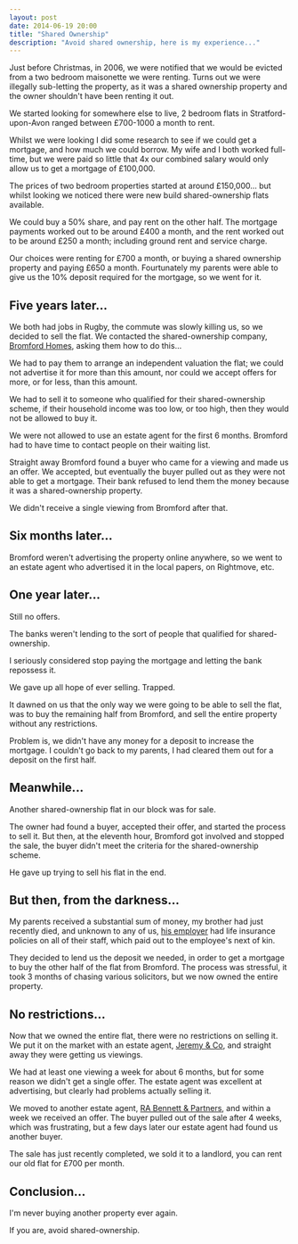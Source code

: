 ```yaml
---
layout: post
date: 2014-06-19 20:00
title: "Shared Ownership"
description: "Avoid shared ownership, here is my experience..."
---
```


Just before Christmas, in 2006, we were notified that we would be evicted from a two bedroom maisonette we were renting. Turns out we were illegally sub-letting the property, as it was a shared ownership property and the owner shouldn't have been renting it out.

We started looking for somewhere else to live, 2 bedroom flats in Stratford-upon-Avon ranged between £700-1000 a month to rent.

Whilst we were looking I did some research to see if we could get a mortgage, and how much we could borrow. My wife and I both worked full-time, but we were paid so little that 4x our combined salary would only allow us to get a mortgage of £100,000.

The prices of two bedroom properties started at around £150,000... but whilst looking we noticed there were new build shared-ownership flats available.

We could buy a 50% share, and pay rent on the other half. The mortgage payments worked out to be around £400 a month, and the rent worked out to be around £250 a month; including ground rent and service charge.

Our choices were renting for £700 a month, or buying a shared ownership property and paying £650 a month. Fourtunately my parents were able to give us the 10% deposit required for the mortgage, so we went for it.


## Five years later...

We both had jobs in Rugby, the commute was slowly killing us, so we decided to sell the flat. We contacted the shared-ownership company, [Bromford Homes](http://www.bromfordhomes.co.uk/), asking them how to do this...

We had to pay them to arrange an independent valuation the flat; we could not advertise it for more than this amount, nor could we accept offers for more, or for less, than this amount.

We had to sell it to someone who qualified for their shared-ownership scheme, if their household income was too low, or too high, then they would not be allowed to buy it.

We were not allowed to use an estate agent for the first 6 months. Bromford had to have time to contact people on their waiting list.

Straight away Bromford found a buyer who came for a viewing and made us an offer. We accepted, but eventually the buyer pulled out as they were not able to get a mortgage. Their bank refused to lend them the money because it was a shared-ownership property.

We didn't receive a single viewing from Bromford after that.


## Six months later...

Bromford weren't advertising the property online anywhere, so we went to an estate agent who advertised it in the local papers, on Rightmove, etc.


## One year later...

Still no offers.

The banks weren't lending to the sort of people that qualified for shared-ownership.

I seriously considered stop paying the mortgage and letting the bank repossess it.

We gave up all hope of ever selling. Trapped.

It dawned on us that the only way we were going to be able to sell the flat, was to buy the remaining half from Bromford, and sell the entire property without any restrictions.

Problem is, we didn't have any money for a deposit to increase the mortgage. I couldn't go back to my parents, I had cleared them out for a deposit on the first half.


## Meanwhile...

Another shared-ownership flat in our block was for sale.

The owner had found a buyer, accepted their offer, and started the process to sell it. But then, at the eleventh hour, Bromford got involved and stopped the sale, the buyer didn't meet the criteria for the shared-ownership scheme.

He gave up trying to sell his flat in the end.


## But then, from the darkness...

My parents received a substantial sum of money, my brother had just recently died, and unknown to any of us, [his employer](http://www.sitel.com/) had life insurance policies on all of their staff, which paid out to the employee's next of kin.

They decided to lend us the deposit we needed, in order to get a mortgage to buy the other half of the flat from Bromford. The process was stressful, it took 3 months of chasing various solicitors, but we now owned the entire property.


## No restrictions...

Now that we owned the entire flat, there were no restrictions on selling it. We put it on the market with an estate agent, [Jeremy & Co](http://www.jeremyandco.co.uk/), and straight away they were getting us viewings.

We had at least one viewing a week for about 6 months, but for some reason we didn't get a single offer. The estate agent was excellent at advertising, but clearly had problems actually selling it.

We moved to another estate agent, [RA Bennett & Partners](http://www.rabennett.co.uk/), and within a week we received an offer. The buyer pulled out of the sale after 4 weeks, which was frustrating, but a few days later our estate agent had found us another buyer.

The sale has just recently completed, we sold it to a landlord, you can rent our old flat for £700 per month.


## Conclusion...

I'm never buying another property ever again.

If you are, avoid shared-ownership.
